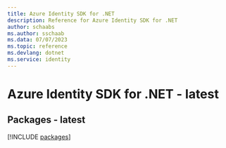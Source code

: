 ```yaml
---
title: Azure Identity SDK for .NET
description: Reference for Azure Identity SDK for .NET
author: schaabs
ms.author: sschaab
ms.data: 07/07/2023
ms.topic: reference
ms.devlang: dotnet
ms.service: identity
---
```

# Azure Identity SDK for .NET - latest
## Packages - latest
[!INCLUDE [packages](identity-index.md)]